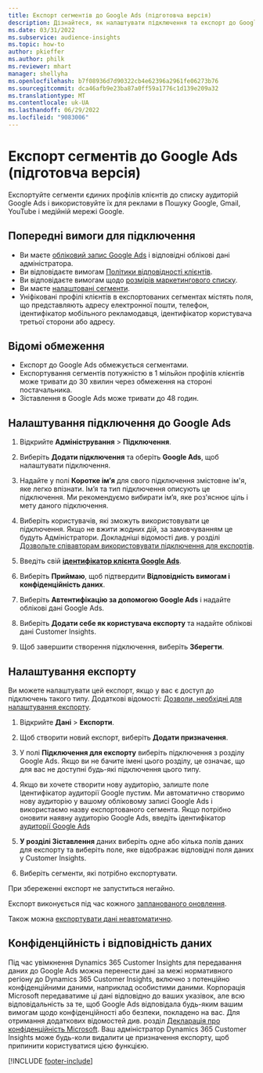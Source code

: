 ```yaml
---
title: Експорт сегментів до Google Ads (підготовча версія)
description: Дізнайтеся, як налаштувати підключення та експорт до Google Ads.
ms.date: 03/31/2022
ms.subservice: audience-insights
ms.topic: how-to
author: pkieffer
ms.author: philk
ms.reviewer: mhart
manager: shellyha
ms.openlocfilehash: b7f08936d7d90322cb4e62396a2961fe06273b76
ms.sourcegitcommit: dca46afb9e23ba87a0ff59a1776c1d139e209a32
ms.translationtype: MT
ms.contentlocale: uk-UA
ms.lasthandoff: 06/29/2022
ms.locfileid: "9083006"
---
```

# <a name="export-segments-to-google-ads-preview"></a>Експорт сегментів до Google Ads (підготовча версія)

Експортуйте сегменти єдиних профілів клієнтів до списку аудиторій Google Ads і використовуйте їх для реклами в Пошуку Google, Gmail, YouTube і медійній мережі Google. 


## <a name="prerequisites-for-connection"></a>Попередні вимоги для підключення

-   Ви маєте [обліковий запис Google Ads](https://ads.google.com/) і відповідні облікові дані адміністратора.
-   Ви відповідаєте вимогам [Політики відповідності клієнтів](https://support.google.com/adspolicy/answer/6299717).
-   Ви відповідаєте вимогам щодо [розмірів маркетингового списку](https://support.google.com/google-ads/answer/7558048).
-   Ви маєте [налаштовані сегменти](segments.md).
-   Уніфіковані профілі клієнтів в експортованих сегментах містять поля, що представляють адресу електронної пошти, телефон, ідентифікатор мобільного рекламодавця, ідентифікатор користувача третьої сторони або адресу.

## <a name="known-limitations"></a>Відомі обмеження

- Експорт до Google Ads обмежується сегментами.
- Експортування сегментів потужністю в 1 мільйон профілів клієнтів може тривати до 30 хвилин через обмеження на стороні постачальника. 
- Зіставлення в Google Ads може тривати до 48 годин.

## <a name="set-up-connection-to-google-ads"></a>Налаштування підключення до Google Ads

1. Відкрийте **Адміністрування** > **Підключення**.

1. Виберіть **Додати підключення** та оберіть **Google Ads**, щоб налаштувати підключення.

1. Надайте у полі **Коротке ім’я** для свого підключення змістовне ім'я, яке легко впізнати. Ім’я та тип підключення описують це підключення. Ми рекомендуємо вибирати ім’я, яке роз'яснює ціль і мету даного підключення.

1. Виберіть користувачів, які зможуть використовувати це підключення. Якщо не вжити жодних дій, за замовчуванням це будуть Адміністратори. Докладніші відомості див. у розділі [Дозвольте співавторам використовувати підключення для експортів](connections.md#allow-contributors-to-use-a-connection-for-exports).

1. Введіть свій **[ідентифікатор клієнта Google Ads](https://support.google.com/google-ads/answer/1704344)**.

1. Виберіть **Приймаю**, щоб підтвердити **Відповідність вимогам і конфіденційність даних**.

1. Виберіть **Автентифікацію за допомогою Google Ads** і надайте облікові дані Google Ads.

1. Виберіть **Додати себе як користувача експорту** та надайте облікові дані Customer Insights.

1. Щоб завершити створення підключення, виберіть **Зберегти**. 

## <a name="configure-an-export"></a>Налаштування експорту

Ви можете налаштувати цей експорт, якщо у вас є доступ до підключень такого типу. Додаткові відомості: [Дозволи, необхідні для налаштування експорту](export-destinations.md#set-up-a-new-export).

1. Відкрийте **Дані** > **Експорти**.

1. Щоб створити новий експорт, виберіть **Додати призначення**.

1. У полі **Підключення для експорту** виберіть підключення з розділу Google Ads. Якщо ви не бачите імені цього розділу, це означає, що для вас не доступні будь-які підключення цього типу.

1. Якщо ви хочете створити нову аудиторію, залиште поле Ідентифікатор аудиторії Google пустим. Ми автоматично створимо нову аудиторію у вашому обліковому записі Google Ads і використаємо назву експортованого сегмента. Якщо потрібно оновити наявну аудиторію Google Ads, введіть ідентифікатор [аудиторії Google Ads](https://support.google.com/google-ads/answer/7558048?hl=en#:~:text=Audience%20lists%20is%20a%20section,Display%20Network%20through%20remarketing%20campaigns.)

1. **У розділі Зіставлення** даних виберіть одне або кілька полів даних для експорту та виберіть поле, яке відображає відповідні поля даних у Customer Insights.

1. Виберіть сегменти, які потрібно експортувати. 

При збереженні експорт не запуститься негайно.

Експорт виконується під час кожного [запланованого оновлення](system.md#schedule-tab). 

Також можна [експортувати дані неавтоматично](export-destinations.md#run-exports-on-demand). 

## <a name="data-privacy-and-compliance"></a>Конфіденційність і відповідність даних

Під час увімкнення Dynamics 365 Customer Insights для передавання даних до Google Ads можна перенести дані за межі нормативного регіону до Dynamics 365 Customer Insights, включно з потенційно конфіденційними даними, наприклад особистими даними. Корпорація Microsoft передаватиме ці дані відповідно до ваших указівок, але всю відповідальність за те, щоб Google Ads відповідала будь-яким вашим вимогам щодо конфіденційності або безпеки, покладено на вас. Для отримання додаткових відомостей див. розділ [Декларація про конфіденційність Microsoft](https://go.microsoft.com/fwlink/?linkid=396732).
Ваш адміністратор Dynamics 365 Customer Insights може будь-коли видалити це призначення експорту, щоб припинити користуватися цією функцією.


[!INCLUDE [footer-include](includes/footer-banner.md)]
